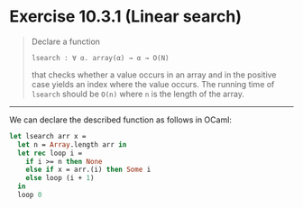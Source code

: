 # Exercise 10.3.1 (Linear search)

> Declare a function
> ```text
> lsearch : ∀ α. array(α) → α → O(N)
> ```
> that checks whether a value occurs in an array and in the positive case yields an index where the value occurs.
> The running time of `lsearch` should be `O(n)` where `n` is the length of the array.

---

We can declare the described function as follows in OCaml:
```ocaml
let lsearch arr x =
  let n = Array.length arr in
  let rec loop i =
    if i >= n then None
    else if x = arr.(i) then Some i
    else loop (i + 1)
  in
  loop 0
```
